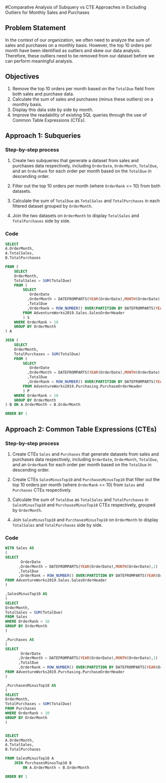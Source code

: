 #Comparative Analysis of Subquery vs CTE Approaches in Excluding Outliers for Monthly Sales and Purchases

## Problem Statement

In the context of our organization, we often need to analyze the sum of sales and purchases on a monthly basis. However, the top 10 orders per month have been identified as outliers and skew our data analysis. Therefore, these outliers need to be removed from our dataset before we can perform meaningful analysis.

## Objectives

1. Remove the top 10 orders per month based on the `TotalDue` field from both sales and purchase data.
2. Calculate the sum of sales and purchases (minus these outliers) on a monthly basis.
3. Display this data side by side by month.
4. Improve the readability of existing SQL queries through the use of Common Table Expressions (CTEs).

## Approach 1: Subqueries 

### Step-by-step process

1. Create two subqueries that generate a dataset from sales and purchases data respectively, including `OrderDate`, `OrderMonth`, `TotalDue`, and an `OrderRank` for each order per month based on the `TotalDue` in descending order.

2. Filter out the top 10 orders per month (where `OrderRank` <= 10) from both datasets.

3. Calculate the sum of `TotalDue` as `TotalSales` and `TotalPurchases` in each filtered dataset grouped by `OrderMonth`.

4. Join the two datasets on `OrderMonth` to display `TotalSales` and `TotalPurchases` side by side.

### Code

```sql
SELECT
A.OrderMonth,
A.TotalSales,
B.TotalPurchases

FROM (
	SELECT
	OrderMonth,
	TotalSales = SUM(TotalDue)
	FROM (
		SELECT 
		   OrderDate
		  ,OrderMonth = DATEFROMPARTS(YEAR(OrderDate),MONTH(OrderDate),1)
		  ,TotalDue
		  ,OrderRank = ROW_NUMBER() OVER(PARTITION BY DATEFROMPARTS(YEAR(OrderDate),MONTH(OrderDate),1) ORDER BY TotalDue DESC)
		FROM AdventureWorks2019.Sales.SalesOrderHeader
		) S
	WHERE OrderRank > 10
	GROUP BY OrderMonth
) A

JOIN (
	SELECT
	OrderMonth,
	TotalPurchases = SUM(TotalDue)
	FROM (
		SELECT 
		   OrderDate
		  ,OrderMonth = DATEFROMPARTS(YEAR(OrderDate),MONTH(OrderDate),1)
		  ,TotalDue
		  ,OrderRank = ROW_NUMBER() OVER(PARTITION BY DATEFROMPARTS(YEAR(OrderDate),MONTH(OrderDate),1) ORDER BY TotalDue DESC)
		FROM AdventureWorks2019.Purchasing.PurchaseOrderHeader
		) P
	WHERE OrderRank > 10
	GROUP BY OrderMonth
) B	ON A.OrderMonth = B.OrderMonth

ORDER BY 1
```

## Approach 2: Common Table Expressions (CTEs) 

### Step-by-step process

1. Create CTEs `Sales` and `Purchases` that generate datasets from sales and purchases data respectively, including `OrderDate`, `OrderMonth`, `TotalDue`, and an `OrderRank` for each order per month based on the `TotalDue` in descending order.

2. Create CTEs `SalesMinusTop10` and `PurchasesMinusTop10` that filter out the top 10 orders per month (where `OrderRank` <= 10) from `Sales` and `Purchases` CTEs respectively.

3. Calculate the sum of `TotalDue` as `TotalSales` and `TotalPurchases` in `SalesMinusTop10` and `PurchasesMinusTop10` CTEs respectively, grouped by `OrderMonth`.

4. Join `SalesMinusTop10` and `PurchasesMinusTop10` on `OrderMonth` to display `TotalSales` and `TotalPurchases` side by side.

### Code

```sql
WITH Sales AS
(
SELECT 
       OrderDate
	  ,OrderMonth = DATEFROMPARTS(YEAR(OrderDate),MONTH(OrderDate),1)
      ,TotalDue
	  ,OrderRank = ROW_NUMBER() OVER(PARTITION BY DATEFROMPARTS(YEAR(OrderDate),MONTH(OrderDate),1) ORDER BY TotalDue DESC)
FROM AdventureWorks2019.Sales.SalesOrderHeader
)

,SalesMinusTop10 AS
(
SELECT
OrderMonth,
TotalSales = SUM(TotalDue)
FROM Sales
WHERE OrderRank > 10
GROUP BY OrderMonth
)

,Purchases AS
(
SELECT 
       OrderDate
	  ,OrderMonth = DATEFROMPARTS(YEAR(OrderDate),MONTH(OrderDate),1)
      ,TotalDue
	  ,OrderRank = ROW_NUMBER() OVER(PARTITION BY DATEFROMPARTS(YEAR(OrderDate),MONTH(OrderDate),1) ORDER BY TotalDue DESC)
FROM AdventureWorks2019.Purchasing.PurchaseOrderHeader
)

,PurchasesMinusTop10 AS
(
SELECT
OrderMonth,
TotalPurchases = SUM(TotalDue)
FROM Purchases
WHERE OrderRank > 10
GROUP BY OrderMonth
)


SELECT
A.OrderMonth,
A.TotalSales,
B.TotalPurchases

FROM SalesMinusTop10 A
	JOIN PurchasesMinusTop10 B
		ON A.OrderMonth = B.OrderMonth

ORDER BY 1
```
